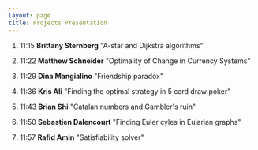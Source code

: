 ```yaml
---
layout: page
title: Projects Presentation
---
```


1. 11:15 **Brittany Sternberg** "A-star and Dijkstra algorithms"

1. 11:22 **Matthew Schneider** "Optimality of Change in Currency Systems"

1. 11:29 **Dina Mangialino** "Friendship paradox"

1. 11:36 **Kris Ali** "Finding the optimal strategy in 5 card draw poker" 

1. 11:43 **Brian Shi** "Catalan numbers and Gambler's ruin"

1. 11:50 **Sebastien Dalencourt** "Finding Euler cyles in Eularian graphs"

1. 11:57 **Rafid Amin** "Satisfiability solver"

<!--
1. 7:05 **Nishad Sharker** "Generating Random Graphs"

1. 7:15 **Kristen Perez** "2048 The Right Way to Play"

1. 7:25 **Antony Melendez** "Dijkstra's shortest path algorithm"

1. 7:35 **Gwenael Gatto** "To Ceasar Cypher And Back" 

1. 7:45 **Yulia Reznik** "De Bruijn Graphs and Genome Assembly"

-->

<!--
1. **Alex Siu** "Computing Probabilities in Poker"
-->

<!--
1. 9:50. **Evan Fredericksen** "Big-O time complexity of sorting algorithms"

1. 10:00. **Prisuja Rajak** "Origin of mathematical induction"

1. 10:10. **Michael Fuentes** "Map coloring game"

1. 10:20. **Syed	Haque** "Connectivity of random graphs. Giant connected component"

1. 10:30. **Yosef Yudborovsky** "Generating large prime numbers"

1. 10:40. **David Bohl** "Procedural music. Cellular automata"

1. 10:50. **Alsonel Rosario** "Solving Minesweeper"

-->

<!--

1. 7:05.  **Yan Zhen Lin** "Fractals"

1. 7:13.  **Raheed Akand** "Wolfram Automaton"

1. 7:21. **Yulia Emelyanova** "Logical paradoxes"

1. 7:29. **Carlos Rodriguez** "Generation of Permutations and Combinations"

1. 7:37. **Anton De Silva** "Automatic Summarization of Text: An Extractive Approach"

1. 7:45. **Walee Ahmed** "Keeping Secrets ..."

1. 7:53. **Justin Tung** "Pathfinder"

1. 8:01. **Yarley Geffrard** "Procedural Music Generation"

1. 8:09. **Yadiel Hernandez, Josue Pichardo** "Lotka-Volterra Model: Stochastic simulation"

-->
